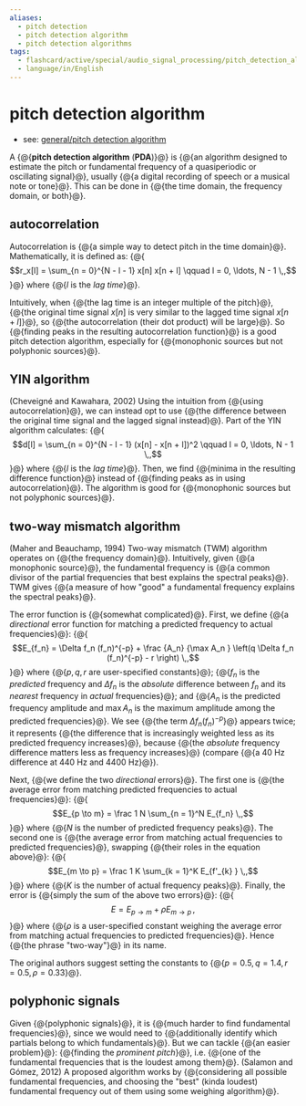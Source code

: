 ```yaml
---
aliases:
  - pitch detection
  - pitch detection algorithm
  - pitch detection algorithms
tags:
  - flashcard/active/special/audio_signal_processing/pitch_detection_algorithm
  - language/in/English
---
```


# pitch detection algorithm

- see: [general/pitch detection algorithm](../../general/pitch%20detection%20algorithm.md)

A {@{__pitch detection algorithm__ \(__PDA__\)}@} is {@{an algorithm designed to estimate the pitch or fundamental frequency of a quasiperiodic or oscillating signal}@}, usually {@{a digital recording of speech or a musical note or tone}@}. This can be done in {@{the time domain, the frequency domain, or both}@}. <!--SR:!2025-09-13,57,312!2025-09-14,58,312!2025-09-14,58,312!2025-09-15,59,312-->

## autocorrelation

Autocorrelation is {@{a simple way to detect pitch in the time domain}@}. Mathematically, it is defined as: {@{$$r_x[l] = \sum_{n = 0}^{N - l - 1} x[n] x[n + l] \qquad l = 0, \ldots, N - 1 \,,$$}@} where {@{$l$ is the _lag time_}@}. <!--SR:!2025-09-14,58,312!2025-09-12,56,312!2025-09-15,59,312-->

Intuitively, when {@{the lag time is an integer multiple of the pitch}@}, {@{the original time signal $x[n]$ is very similar to the lagged time signal $x[n + l]$}@}, so {@{the autocorrelation \(their dot product\) will be large}@}. So {@{finding peaks in the resulting autocorrelation function}@} is a good pitch detection algorithm, especially for {@{monophonic sources but not polyphonic sources}@}. <!--SR:!2025-09-24,68,312!2025-09-24,68,312!2025-09-24,68,312!2025-09-24,68,312!2025-09-15,59,312-->

## YIN algorithm

\(Cheveigné and Kawahara, 2002\) Using the intuition from {@{using autocorrelation}@}, we can instead opt to use {@{the difference between the original time signal and the lagged signal instead}@}. Part of the YIN algorithm calculates: {@{$$d[l] = \sum_{n = 0}^{N - l - 1} (x[n] - x[n + l])^2 \qquad l = 0, \ldots, N - 1 \,,$$}@} where {@{$l$ is the _lag time_}@}. Then, we find {@{minima in the resulting difference function}@} instead of {@{finding peaks as in using autocorrelation}@}. The algorithm is good for {@{monophonic sources but not polyphonic sources}@}. <!--SR:!2025-09-15,59,312!2025-09-24,68,312!2025-09-10,54,310!2025-09-15,59,312!2025-09-12,56,312!2025-09-24,68,312!2025-09-14,58,312-->

## two-way mismatch algorithm

\(Maher and Beauchamp, 1994\) Two-way mismatch \(TWM\) algorithm operates on {@{the frequency domain}@}. Intuitively, given {@{a monophonic source}@}, the fundamental frequency is {@{a common divisor of the partial frequencies that best explains the spectral peaks}@}. TWM gives {@{a measure of how "good" a fundamental frequency explains the spectral peaks}@}. <!--SR:!2025-09-24,68,312!2025-09-14,58,312!2025-09-12,56,312!2025-09-23,67,312-->

The error function is {@{somewhat complicated}@}. First, we define {@{a _directional_ error function for matching a predicted frequency to actual frequencies}@}: {@{$$E_{f_n} = \Delta f_n (f_n)^{-p} + \frac {A_n} {\max A_n } \left(q \Delta f_n (f_n)^{-p} - r \right) \,,$$}@} where {@{$p, q, r$ are user-specified constants}@}; {@{$f_n$ is the _predicted_ frequency and $\Delta f_n$ is the _absolute_ difference between $f_n$ and its _nearest_ frequency in _actual_ frequencies}@}; and {@{$A_n$ is the predicted frequency amplitude and $\max A_n$ is the maximum amplitude among the predicted frequencies}@}. We see {@{the term $\Delta f_n(f_n)^{-p}$}@} appears twice; it represents {@{the difference that is increasingly weighted less as its predicted frequency increases}@}, because {@{the _absolute_ frequency difference matters less as frequency increases}@} \(compare {@{a 40&nbsp;Hz difference at 440&nbsp;Hz and 4400&nbsp;Hz}@}\). <!--SR:!2025-09-11,55,312!2025-09-13,57,312!2026-01-19,153,312!2026-02-03,165,312!2025-09-14,58,312!2025-09-24,68,312!2025-09-24,68,312!2025-09-13,57,312!2025-09-24,68,312!2025-09-13,57,312-->

Next, {@{we define the two _directional_ errors}@}. The first one is {@{the average error from matching predicted frequencies to actual frequencies}@}: {@{$$E_{p \to m} = \frac 1 N \sum_{n = 1}^N E_{f_n} \,,$$}@} where {@{$N$ is the number of predicted frequency peaks}@}. The second one is {@{the average error from matching actual frequencies to predicted frequencies}@}, swapping {@{their roles in the equation above}@}: {@{$$E_{m \to p} = \frac 1 K \sum_{k = 1}^K E_{f'_{k} } \,,$$}@} where {@{$K$ is the number of actual frequency peaks}@}. Finally, the error is {@{simply the sum of the above two errors}@}: {@{$$E = E_{p \to m} + \rho E_{m \to p} \,,$$}@} where {@{$\rho$ is a user-specified constant weighing the average error from matching actual frequencies to predicted frequencies}@}. Hence {@{the phrase "two-way"}@} in its name. <!--SR:!2025-09-12,56,312!2025-09-13,57,312!2025-09-14,58,312!2025-09-23,67,312!2025-09-11,55,312!2025-09-11,55,312!2025-09-12,56,312!2025-09-12,56,312!2025-09-14,58,312!2025-09-24,68,312!2025-09-24,68,312!2025-09-15,59,312-->

The original authors suggest setting the constants to {@{$p = 0.5, q = 1.4, r = 0.5, \rho = 0.33$}@}. <!--SR:!2025-09-24,68,312-->

## polyphonic signals

Given {@{polyphonic signals}@}, it is {@{much harder to find fundamental frequencies}@}, since we would need to {@{additionally identify which partials belong to which fundamentals}@}. But we can tackle {@{an easier problem}@}: {@{finding the _prominent pitch_}@}, i.e. {@{one of the fundamental frequencies that is the loudest among them}@}. \(Salamon and Gómez, 2012\) A proposed algorithm works by {@{considering all possible fundamental frequencies, and choosing the "best" \(kinda loudest\) fundamental frequency out of them using some weighing algorithm}@}. <!--SR:!2025-09-15,59,312!2025-09-24,68,312!2025-09-24,68,312!2025-09-11,55,312!2025-09-15,59,312!2025-09-13,57,312!2025-09-15,59,312-->

